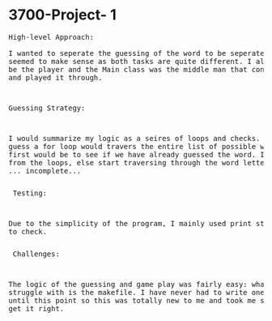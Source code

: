 # 3700-Project- 1
<pre>
High-level Approach:

I wanted to seperate the guessing of the word to be seperate from playing through the game. That way
seemed to make sense as both tasks are quite different. I also somewhat imaged the client class to
be the player and the Main class was the middle man that connected the player with the game (server)
and played it through. 
</pre> <pre>
Guessing Strategy:

I would summarize my logic as a seires of loops and checks. 
For each guess a for loop would travers the entire list of possible words. The first would be to see if we
have already guessed the word. If so break from the loops, else start traversing through the word letter by 
letter.
... incomplete...
</pre><pre>
Testing:

Due to the simplicity of the program, I mainly used print statements to check.
</pre><pre>
Challenges:

The logic of the guessing and game play was fairly easy: what I did struggle with is the makefile. 
I have never had to write one myself up until this point so this was totally new to me and took me
some time to get it right.
</pre>
